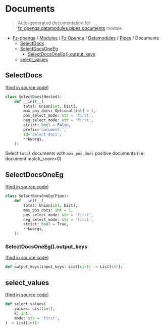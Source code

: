 # Documents

> Auto-generated documentation for [fz_openqa.datamodules.pipes.documents](blob/master/fz_openqa/datamodules/pipes/documents.py) module.

- [Fz-openqa](../../../README.md#fz-openqa-index) / [Modules](../../../MODULES.md#fz-openqa-modules) / [Fz Openqa](../../index.md#fz-openqa) / [Datamodules](../index.md#datamodules) / [Pipes](index.md#pipes) / Documents
    - [SelectDocs](#selectdocs)
    - [SelectDocsOneEg](#selectdocsoneeg)
        - [SelectDocsOneEg().output_keys](#selectdocsoneegoutput_keys)
    - [select_values](#select_values)

## SelectDocs

[[find in source code]](blob/master/fz_openqa/datamodules/pipes/documents.py#L20)

```python
class SelectDocs(Nested):
    def __init__(
        total: Union[int, Dict],
        max_pos_docs: Optional[int] = 1,
        pos_select_mode: str = 'first',
        neg_select_mode: str = 'first',
        strict: bool = False,
        prefix='document.',
        id='select-docs',
        **kwargs,
    ):
```

Select `total` documents with `max_pos_docs` positive documents (i.e. document.match_score>0)

## SelectDocsOneEg

[[find in source code]](blob/master/fz_openqa/datamodules/pipes/documents.py#L46)

```python
class SelectDocsOneEg(Pipe):
    def __init__(
        total: Union[int, Dict],
        max_pos_docs: int = 1,
        pos_select_mode: str = 'first',
        neg_select_mode: str = 'first',
        strict: bool = True,
        **kwargs,
    ):
```

### SelectDocsOneEg().output_keys

[[find in source code]](blob/master/fz_openqa/datamodules/pipes/documents.py#L64)

```python
def output_keys(input_keys: List[str]) -> List[str]:
```

## select_values

[[find in source code]](blob/master/fz_openqa/datamodules/pipes/documents.py#L137)

```python
def select_values(
    values: List[int],
    k: int,
    mode: str = 'first',
) -> List[int]:
```
